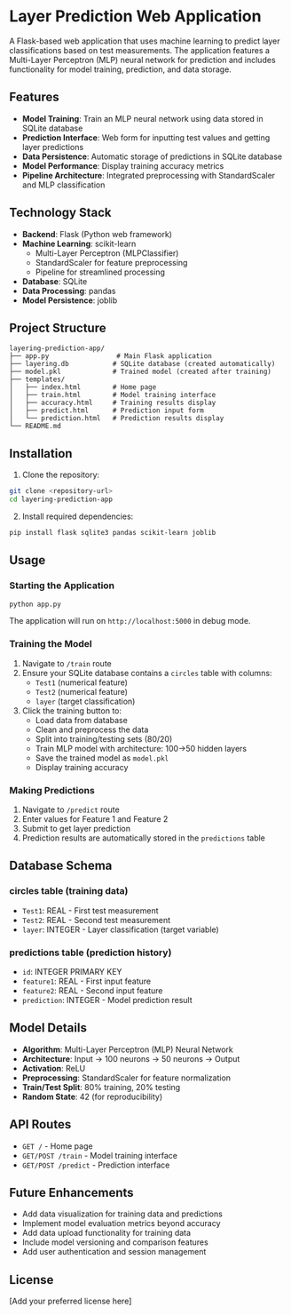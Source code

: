 # Layer Prediction Web Application

A Flask-based web application that uses machine learning to predict layer classifications based on test measurements. The application features a Multi-Layer Perceptron (MLP) neural network for prediction and includes functionality for model training, prediction, and data storage.

## Features

- **Model Training**: Train an MLP neural network using data stored in SQLite database
- **Prediction Interface**: Web form for inputting test values and getting layer predictions
- **Data Persistence**: Automatic storage of predictions in SQLite database
- **Model Performance**: Display training accuracy metrics
- **Pipeline Architecture**: Integrated preprocessing with StandardScaler and MLP classification

## Technology Stack

- **Backend**: Flask (Python web framework)
- **Machine Learning**: scikit-learn
  - Multi-Layer Perceptron (MLPClassifier)
  - StandardScaler for feature preprocessing
  - Pipeline for streamlined processing
- **Database**: SQLite
- **Data Processing**: pandas
- **Model Persistence**: joblib

## Project Structure

```
layering-prediction-app/
├── app.py                 # Main Flask application
├── layering.db           # SQLite database (created automatically)
├── model.pkl             # Trained model (created after training)
├── templates/
│   ├── index.html        # Home page
│   ├── train.html        # Model training interface
│   ├── accuracy.html     # Training results display
│   ├── predict.html      # Prediction input form
│   └── prediction.html   # Prediction results display
└── README.md
```

## Installation

1. Clone the repository:
```bash
git clone <repository-url>
cd layering-prediction-app
```

2. Install required dependencies:
```bash
pip install flask sqlite3 pandas scikit-learn joblib
```

## Usage

### Starting the Application

```bash
python app.py
```

The application will run on `http://localhost:5000` in debug mode.

### Training the Model

1. Navigate to `/train` route
2. Ensure your SQLite database contains a `circles` table with columns:
   - `Test1` (numerical feature)
   - `Test2` (numerical feature) 
   - `layer` (target classification)
3. Click the training button to:
   - Load data from database
   - Clean and preprocess the data
   - Split into training/testing sets (80/20)
   - Train MLP model with architecture: 100→50 hidden layers
   - Save the trained model as `model.pkl`
   - Display training accuracy

### Making Predictions

1. Navigate to `/predict` route
2. Enter values for Feature 1 and Feature 2
3. Submit to get layer prediction
4. Prediction results are automatically stored in the `predictions` table

## Database Schema

### circles table (training data)
- `Test1`: REAL - First test measurement
- `Test2`: REAL - Second test measurement  
- `layer`: INTEGER - Layer classification (target variable)

### predictions table (prediction history)
- `id`: INTEGER PRIMARY KEY
- `feature1`: REAL - First input feature
- `feature2`: REAL - Second input feature
- `prediction`: INTEGER - Model prediction result

## Model Details

- **Algorithm**: Multi-Layer Perceptron (MLP) Neural Network
- **Architecture**: Input → 100 neurons → 50 neurons → Output
- **Activation**: ReLU
- **Preprocessing**: StandardScaler for feature normalization
- **Train/Test Split**: 80% training, 20% testing
- **Random State**: 42 (for reproducibility)

## API Routes

- `GET /` - Home page
- `GET/POST /train` - Model training interface
- `GET/POST /predict` - Prediction interface

## Future Enhancements

- Add data visualization for training data and predictions
- Implement model evaluation metrics beyond accuracy
- Add data upload functionality for training data
- Include model versioning and comparison features
- Add user authentication and session management


## License

[Add your preferred license here]
